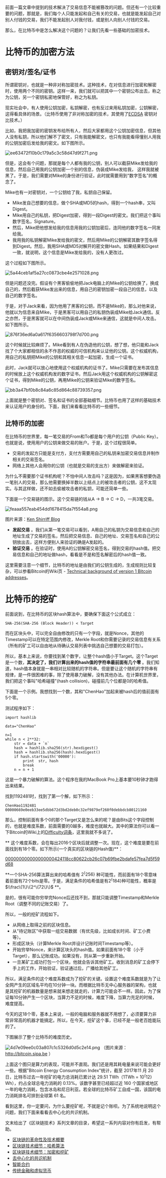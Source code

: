 前面一篇文章中提到的技术解决了交易信息不能被篡改的问题。但还有一个比较重要的问题，那就是，我们每个人只能发起和自己有关的交易，也就是能发起自己对别人付钱的交易，我们不能发起别人对我付钱，或是别人向别人付钱的交易。

那么，在比特币中是怎么解决这个问题的？让我们先看一些基础的加密技术。

# 比特币的加密方法

## 密钥对/签名/证书

所谓密钥对，也就是一种非对称加密技术。这种技术，在对信息进行加密和解密时，使用两个不同的密钥。这样一来，我们就可以把其中一个密钥公布出去，称之为公钥，另一个密钥私密地保管好，称之为私钥。

现实社会中，有人使用公钥加密，私钥解密，也有反过来用私钥加密，公钥解密，这得看具体的场景。（比特币使用了非对称加密的技术，其使用了[ECDSA][] 密钥对比技术。）

比如，我把我加密的密钥发布给所有人，然后大家都用这个公钥加密信息，但其他人没有私钥，所以他们解不了密文，只有我能解密文，也只有我能看得懂别人用我的公钥加密后发给我的密文。如下图所示。

![ee63472f10b0c179a5c3c58d47d9f271.png][]

但是，这会有个问题，那就是每个人都有我的公钥，别人可以截获Mike发给我的信息，然后自己用我的公钥加密一个别的信息，伪装成Mike发给我， 这样我就被黑了。于是，我们需要对Mike的身份进行验证，此时就需要用到“数字签名”的概念了。

Mike也有一对密钥对，一个公钥给了我，私钥自己保留。

 *  Mike发自己想要的信息，做个SHA或MD5的hash，得到一个hash串，又叫Digest。
 *  Mike用自己的私钥，把Digest加密，得到一段Digest的密文。我们把这个事叫数字签名，Signature。
 *  然后，Mike把他想发给我的信息用我的公钥加密后，连同他的数字签名一同发给我。
 *  我用我的私钥解密Mike发给我的密文，然后用Mike的公钥解密其数字签名得到Digest。然后，我用SHA或MD5对解开的密文做Hash。如果结果和Digest一致，就说明，这个信息是Mike发给我的，没有人更改过。

这个过程如下图所示。

![5a44ceb1af5a27cc0873cbe4e2571028.png][]

但是问题还没完。假设有个黑客偷偷地把Jack电脑上的Mike的公钥给换了，换成自己的，然后截获Mike发出来的信息，用自己的密钥加密一段自己的信息，以及自己的数字签名。

于是，对于Jack来看，因为他用了黑客的公钥，而不是Mike的，那么对他来说，他就以为信息来自Mike，于是黑客可以用自己的私钥伪装成Mike给Jack通信。反之亦然，于是黑客就可以在中间伪装成Jack或Mike来通信，这就是中间人攻击。如下图所示。

![876f36ed6a0a617f6356603798f7d700.png][]

这个时候就比较麻烦了。Mike看到有人在伪造他的公钥，想了想，他只能和Jack找了个大家都相信的永不作恶的权威的可信机构来认证他的公钥。这个权威机构，用自己的私钥把Mike的公钥和其相关信息一起加密，生成一个证书。

此时，Jack就可以放心地使用这个权威机构的证书了。Mike只需要在发布其信息的时候放上这个权威机构发的数字证书，然后Jack用这个权威机构的公钥解密这个证书，得到Mike的公钥，再用Mike的公钥来验证Mike的数字签名。

![bb3a47bf0b8c84a6c85d864c88739357.png][]

上面就是整个密钥对、签名和证书的全部基础细节。比特币也用了这样的基础技术来认证用户的身份的。下面，我们来看看比特币的一些细节。

## 比特币的加密

在比特币的世界里，每一笔交易的From和To都是每个用户的公钥（Public Key）。也就是说，使用用户的公钥来做交易的账户。于是，这个过程很简单。

 *  交易的发起方只能是支付方，支付方需要用自己的私钥来加密交易信息并制作相关的交易签名。
 *  网络上其他人会用你的公钥（也就是交易的支出方）来做解密来验证。

为什么不需要那个证书机构呢？不怕中间人攻击吗？这是因为，如果黑客想要伪造一笔别人的交易，那么他需要换掉半数以上结点上的被攻击者的公钥，这不太现实。与其这样做，还不如去偷被攻击者的私钥，可能还简单一些。

下面是一个交易链的图示。这个交易链的钱从A -> B -> C -> D，一共3笔交易。

![feaaa557eab454dd1678415da7f554a8.png][]

图片来源：[Ken Shirriff Blog][]

 *  **发起交易** 。我们从第一笔交易可以看到，A用自己的私钥为交易信息和自己的地址生成了交易的签名，然后把交易信息、自己的地址、交易签名和自己的公钥放出去，这样方便别人来验证的确是A发起的。
 *  **验证交易** 。在验证时，使用A的公钥解密交易签名，得到交易的hash值。把交易信息和自己的地址做hash，看看是不是和签名解密后的hash值一致。

这里需要注意一个细节，比特币的地址是由我们的公钥生成的，生成规则比较复杂，可以参看Bitcoin的Wiki页 - [Technical background of version 1 Bitcoin addresses][]。

# 比特币的挖矿

前面说到，在比特币的区块hash算法中，要确保下面这个公式成立：

``````````
SHA-256(SHA-256 (Block Header)) < Target
``````````

而在区块头中，可以完全自由修改的只有一个字段，就是Nonce，其他的Timestamp可以在特定范围内修改，Merkle Root和你需要记录的交易信息有关系（所有的矿工可以自由地从待确认交易列表中挑选自己想要的交易打包）。

所以，基本上来说，你要找到某个数字，让整个hash值小于Target。这个Target是一个数，**其决定了，我们计算出来的hash值的字符串最前面有几个零** 。我们知道，hash值本身就是一串相对比较随机的字符串。但是要让这个随机的字符串有规律，是一件很困难的事，除了使用暴力破解，没有其他办法。在计算机世界里，我们把这个事叫"哈希碰撞"(hash collision)，碰撞前几个位都是0的哈希值。

下面是一个示例。我想找到一个数，其和"ChenHao"加起来被hash后的值前面有5个零。

测试程序如下：

``````````
import hashlib

data="ChenHao"

n=1
while n < 2**32:
    str = data + `n`
    hash = hashlib.sha256(str).hexdigest()
    hash = hashlib.sha256(hash).hexdigest()
    if hash.startswith('00000'):
        print  str, hash
        break
    n = n + 1
``````````

这是一个暴力破解的算法。这个程序在我的MacBook Pro上基本要10秒钟才跑得出来结果。

找到1192481时，找到了第一个解，如下所示：

``````````
ChenHao1192481   
00000669e0eeb33ee5dbb672d3bd2deb0c32ef9879ef260f0debbdcb80121160
``````````

那么，控制前面有多个0的那个Target又是怎么来的呢？是由Bits这个字段控制的，也就是难度系数，前面需要的0越多，难度也就越大。其中的算法你可以看一下Bitcoin的Wiki上的[Difficulty词条][Difficulty]，这里我就不多说了。

** 这个难度系数，会在每出2016个区块后就调整一次。现在，这个难度是要在前面找到有18个零。如下所示(一个真实的区块链的Hash值)**：

[000000000000000000424118cc80622cb26c07b69fbe2bdafe57fea7d5f59d68][]

\*\*一个SHA-256算法算出来的哈希值有 $2^\{256\}$ 种可能性，而前面有18个零意味着前面有72个bits是零。于是，满足条件的哈希值是有$2^\{184\}$种可能性，概率是$\\frac\{1\}\{2^\{72\}\}$ \*\*。

是的，很有可能你穷举完Nonce后还找不到，那就只能调整Timestamp和Merkle Root（调整不同的记账交易）了。

所以，一般的挖矿流程如下。

 *  从网络上取得之前的区块信息。
 *  从"待记账区"中获取一组交易数据（有优先级，比如成长时间、矿工小费等）。
 *  形成区块头（计算Merkle Root并设计记账时间Timestamp等）。
 *  开始穷举Nonce，来计算区块头的hash值。如果前面有18个零（小于Target），那么记账成功。如果没有，则从第一步重新开始。
 *  一旦某矿工成功打包一个区块，他就会告诉其他矿工。收到消息的矿工会停下手上的工作，开始验证，验证通过后，广播给其他矿工。

所以，满足条件的这个难度系数成为了挖矿的关键。设置这个难度系数就是为了让全网产生的区域名平均在10分钟一块。而根据比特币无中心服务器的架构，也就是其挖矿的机器数量是想来就来想走就走的，计算力可能会不一样。因此，为了保证每10分钟产生一个区块，当算力不足的时候，难度下降，当算力充足的时候，难度提高。

今天的这18个零，基本上来说，一般的电脑和服务器就不用想了，必须要算力非常非常高的机器才能搞定。所以，在今天，挖矿这个事，已经不是一般老百姓能玩的了。

下图展示了整个比特币的难度历史。

![4d7e09ee0c03a807c1c5326d0d5c2e14.png][]
（图片来源：http://bitcoin.sipa.be ）

上面这个图只是算力的表现，可能并不直观。我们还是用其耗电量来说可能会更好一些。根据"Bitcoin Energy Consumption Index"统计，截至 2017年11 月 20 日，比特币过去一年挖矿的电力总消耗已累计达 29.51 TWh（1TWh = $10^\{12\}$ Wh），约占全球总电力消耗的 0.13%。该数字甚至已经超过近 160 个国家或地区一年的电力消耗，包含冰岛和尼日利亚。若全球的比特币矿工自成一国，该国的电力消耗排名可排到全球第 61 名。

看到这里，你一定要问，为什么要挖矿呢，不就是记个账呗。为了系统地说明这个问题，我们下面来看看去中心化的共识机制。

文末给出了《区块链技术》系列文章的目录，希望这一系列内容对你有启发，有帮助。

 *  [区块链的革命性及技术概要][Link 1]
 *  [区块链技术细节：哈希算法][Link 2]
 *  [区块链技术细节：加密和挖矿][Link 3]
 *  [去中心化的共识机制][Link 4]
 *  [智能合约][Link 5]
 *  [传统金融和虚拟货币][Link 6]


[ECDSA]: https://en.wikipedia.org/wiki/Elliptic_Curve_Digital_Signature_Algorithm
[ee63472f10b0c179a5c3c58d47d9f271.png]: https://static001.geekbang.org/resource/image/ee/71/ee63472f10b0c179a5c3c58d47d9f271.png
[5a44ceb1af5a27cc0873cbe4e2571028.png]: https://static001.geekbang.org/resource/image/5a/28/5a44ceb1af5a27cc0873cbe4e2571028.png
[876f36ed6a0a617f6356603798f7d700.png]: https://static001.geekbang.org/resource/image/87/00/876f36ed6a0a617f6356603798f7d700.png
[bb3a47bf0b8c84a6c85d864c88739357.png]: https://static001.geekbang.org/resource/image/bb/57/bb3a47bf0b8c84a6c85d864c88739357.png
[feaaa557eab454dd1678415da7f554a8.png]: https://static001.geekbang.org/resource/image/fe/a8/feaaa557eab454dd1678415da7f554a8.png
[Ken Shirriff Blog]: http://www.righto.com/2014/02/bitcoins-hard-way-using-raw-bitcoin.html
[Technical background of version 1 Bitcoin addresses]: https://en.bitcoin.it/wiki/Technical_background_of_version_1_Bitcoin_addresses
[Difficulty]: https://en.bitcoin.it/wiki/Difficulty
[000000000000000000424118cc80622cb26c07b69fbe2bdafe57fea7d5f59d68]: https://blockchain.info/block/000000000000000000424118cc80622cb26c07b69fbe2bdafe57fea7d5f59d68
[4d7e09ee0c03a807c1c5326d0d5c2e14.png]: https://static001.geekbang.org/resource/image/4d/14/4d7e09ee0c03a807c1c5326d0d5c2e14.png
[Link 1]: https://time.geekbang.org/column/article/5197
[Link 2]: https://time.geekbang.org/column/article/5363
[Link 3]: https://time.geekbang.org/column/article/5438
[Link 4]: https://time.geekbang.org/column/article/5612
[Link 5]: https://time.geekbang.org/column/article/5623
[Link 6]: https://time.geekbang.org/column/article/5636

